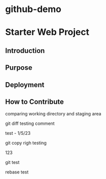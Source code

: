 # github-demo
# Starter Web Project


## Introduction

## Purpose

## Deployment

## How to Contribute


comparing working directory and staging area

git diff testing comment

test - 1/5/23

git copy righ testing

123

git test

rebase test